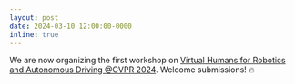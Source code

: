 ```yaml
---
layout: post
date: 2024-03-10 12:00:00-0000
inline: true
---
```


We are now organizing the first workshop on <a href="https://poets2024.github.io/">Virtual Humans for Robotics and Autonomous Driving @CVPR 2024</a>. Welcome submissions! &#128293;